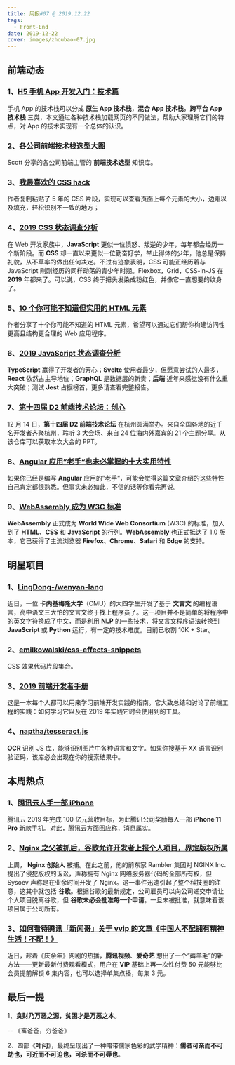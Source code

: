 ```yaml
---
title: 周报#07 @ 2019.12.22
tags:
  - Front-End
date: 2019-12-22
cover: images/zhoubao-07.jpg
---
```


## 前端动态

### 1、[H5 手机 App 开发入门：技术篇](http://www.ruanyifeng.com/blog/2019/12/mobile-app-technology-stack.html)

手机 App 的技术栈可以分成 **原生 App 技术栈**，**混合 App 技术栈**，**跨平台 App 技术栈** 三类，本文通过各种技术栈加载网页的不同做法，帮助大家理解它们的特点，对 App 的技术实现有一个总体的认识。

### 2、[各公司前端技术栈选型大图](https://www.yuque.com/5000tl/stack/team)

Scott 分享的各公司前端主管的 **前端技术选型** 知识库。

### 3、[我最喜欢的 CSS hack](https://dev.to/gajus/my-favorite-css-hack-32g3)

作者复制粘贴了 5 年的 CSS 片段，实现可以查看页面上每个元素的大小，边距以及填充，轻松识别不一致的地方；

### 4、[2019 CSS 状态调查分析](https://2019.stateofcss.com/)

在 Web 开发家族中，**JavaScript** 更似一位愤怒、叛逆的少年，每年都会经历一个新阶段。而 **CSS** 却一直以来更似一位勤奋好学，举止得体的少年，他总是保持礼貌，从不草率的做出任何决定。不过有迹象表明，CSS 可能正经历着与 JavaScript 刚刚经历的同样动荡的青少年时期。Flexbox，Grid，CSS-in-JS 在 **2019** 年都来了。可以说，CSS 终于把头发染成粉红色，并像它一直想要的纹身了。

### 5、[10 个你可能不知道但实用的 HTML 元素](https://dev.to/emmawedekind/10-html-element-you-didnt-know-you-needed-3jo4)

作者分享了十个你可能不知道的 HTML 元素，希望可以通过它们帮你构建访问性更高且结构更合理的 Web 应用程序。

### 6、[2019 JavaScript 状态调查分析](https://2019.stateofjs.com/)

**TypeScript** 赢得了开发者的芳心；**Svelte** 使用者最少，但愿意尝试的人最多，**React** 依然占主导地位；**GraphQL** 是数据层的新贵；**后端** 近年来感觉没有什么重大突破；测试 **Jest** 占据榜首，更多请查看完整报告。

### 7、[第十四届 D2 前端技术论坛：创心](https://github.com/d2forum/14th)

12 月 14 日，**第十四届 D2 前端技术论坛** 在杭州圆满举办。来自全国各地的近千名开发者齐聚杭州，聆听 3 大会场、来自 24 位海内外嘉宾的 21 个主题分享。从该仓库可以获取本次大会的 PPT。

### 8、[Angular 应用”老手“也未必掌握的十大实用特性](https://www.infoq.cn/article/psaW3g989IC17RxCfkww)

如果你已经是编写 **Angular** 应用的”老手“，可能会觉得这篇文章介绍的这些特性自己肯定都很熟悉。但事实未必如此，不信的话等你看完再说。

### 9、[WebAssembly 成为 W3C 标准](https://www.w3.org/2019/12/pressrelease-wasm-rec.html.zh)

**WebAssembly** 正式成为 **World Wide Web Consortium** (W3C) 的标准，加入到了 **HTML**、**CSS** 和 **JavaScript** 的行列。**WebAssembly** 也正式抵达了 1.0 版本，它已获得了主流浏览器 **Firefox**、**Chrome**、**Safari** 和 **Edge** 的支持。

## 明星项目

### 1、[LingDong-/wenyan-lang](https://github.com/LingDong-/wenyan-lang)

近日，一位 **卡内基梅隆大学**（CMU）的大四学生开发了基于 **文言文** 的编程语言，高中语文三大怕的文言文终于找上程序员了。这一项目并不是简单的将程序中的英文字符换成了中文，而是利用 **NLP** 的一些技术，将文言文程序语法转换到 **JavaScript** 或 **Python** 运行，有一定的技术难度。目前已收割 10K + Star。

### 2、[emilkowalski/css-effects-snippets](https://github.com/emilkowalski/css-effects-snippets)

CSS 效果代码片段集合。

### 3、[2019 前端开发者手册](https://www.yuque.com/ysfe/ykx/fedhb)

这是一本每个人都可以用来学习前端开发实践的指南。它大致总结和讨论了前端工程的实践：如何学习它以及在 2019 年实践它时会使用到的工具。

### 4、[naptha/tesseract.js](https://tesseract.projectnaptha.com/)

**OCR** 识别 JS 库，能够识别图片中各种语言和文字。如果你搜基于 XX 语言识别验证码，该库必会出现在你的搜索结果中。

## 本周热点

### 1、[腾讯云人手一部 iPhone](https://tech.sina.com.cn/i/2019-12-19/doc-iihnzahi8600510.shtml)

腾讯云 2019 年完成 100 亿元营收目标，为此腾讯公司奖励每人一部 **iPhone 11 Pro** 新款手机。对此，腾讯云方面回应称，消息属实。

### 2、[Nginx 之父被抓后，谷歌允许开发者上报个人项目，界定版权所属](https://www.infoq.cn/article/9hqxK6TGEfjBayEH24OZ)

上周， **Nginx 创始人** 被捕。在此之前，他的前东家 Rambler 集团对 NGINX Inc. 提出了侵犯版权的诉讼，声称拥有 Nginx 网络服务器代码的全部所有权，但 Sysoev 声称是在业余时间开发了 Nginx。这一事件迅速引起了整个科技圈的注意，这其中就包括 **谷歌**。根据谷歌的最新规定，公司雇员可以向公司递交申请让个人项目脱离谷歌，但 **谷歌未必会批准每一个申请**。一旦未被批准，就意味着该项目属于公司所有。

### 3、[如何看待腾讯「新闻哥」关于 vvip 的文章《中国人不配拥有精神生活！不配！》](https://www.zhihu.com/question/361903076/answer/945493978)

近日，趁着《庆余年》网剧的热播，**腾讯视频**、**爱奇艺** 想出了一个“薅羊毛”的新方法——更新最新付费观看模式，用户在 **VIP** 基础上再一次性付费 50 元能够比会员提前解锁 6 集内容，也可以选择单集点播，每集 3 元。

## 最后一提

1、**贪财乃万恶之源，贫困才是万恶之本**。

-- 《富爸爸，穷爸爸》

2、四部《**叶问**》，最终呈现出了一种略带儒家色彩的武学精神：**儒者可亲而不可劫也，可近而不可迫也，可杀而不可辱也**。
